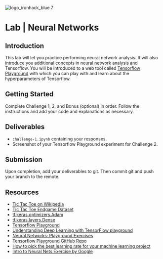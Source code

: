 ![logo_ironhack_blue 7](https://user-images.githubusercontent.com/23629340/40541063-a07a0a8a-601a-11e8-91b5-2f13e4e6b441.png)

# Lab | Neural Networks

## Introduction

This lab will let you practice performing neural network analysis. It will also introduce you additional concepts in neural network analysis and Tensorflow. You will be introduced to a web tool called [Tensorflow Playground](http://playground.tensorflow.org) with which you can play with and learn about the hyperparameters of Tensorflow.

## Getting Started

Complete Challenge 1, 2, and Bonus (optional) in order. Follow the instructions and add your code and explanations as necessary.

## Deliverables

- `challenge-1.ipynb` containing your responses.
- Screenshot of your Tensorflow Playground experiment for Challenge 2.
<!-- - [OPTIONAL] `bonus.ipynb` containing your responses. -->

## Submission

Upon completion, add your deliverables to git. Then commit git and push your branch to the remote.

## Resources

- [Tic Tac Toe on Wikipedia](https://en.wikipedia.org/wiki/Tic-tac-toe)
- [Tic Tac Toe Endgame Dataset](https://datahub.io/machine-learning/tic-tac-toe-endgame)
- [tf.keras.optimizers.Adam](https://www.tensorflow.org/api_docs/python/tf/keras/optimizers/Adam)
- [tf.keras.layers.Dense](https://www.tensorflow.org/api_docs/python/tf/keras/layers/Dense)
- [Tensorflow Playground](https://playground.tensorflow.org)
- [Understanding Deep Learning with TensorFlow playground](https://medium.com/@andrewt3000/understanding-tensorflow-playground-c20cdb7a250b)
- [Neural Networks: Playground Exercises](https://developers.google.com/machine-learning/crash-course/introduction-to-neural-networks/playground-exercises)
- [Tensorflow Playground GitHub Repo](https://github.com/tensorflow/playground)
- [How to pick the best learning rate for your machine learning project](https://medium.com/octavian-ai/which-optimizer-and-learning-rate-should-i-use-for-deep-learning-5acb418f9b2)
- [Intro to Neural Nets Exercise by Google](https://colab.research.google.com/notebooks/mlcc/intro_to_neural_nets.ipynb)

